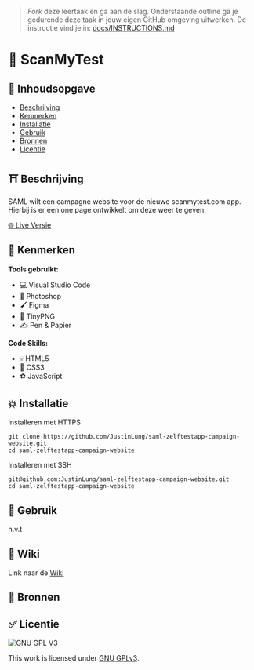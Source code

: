> _Fork_ deze leertaak en ga aan de slag. Onderstaande outline ga je gedurende deze taak in jouw eigen GitHub omgeving uitwerken. De instructie vind je in: [docs/INSTRUCTIONS.md](docs/INSTRUCTIONS.md)

# 🧪 ScanMyTest

## 📙 Inhoudsopgave

- [Beschrijving](#beschrijving)
- [Kenmerken](#kenmerken)
- [Installatie](#installatie)
- [Gebruik](#gebruik)
- [Bronnen](#bronnen)
- [Licentie](#licentie)

## ⛩️ Beschrijving

<!-- In de Beschrijving staat hoe je project er uit ziet, hoe het werkt en wat je er mee kan. -->

SAML wilt een campagne website voor de nieuwe scanmytest.com app. Hierbij is er een one page ontwikkelt om deze weer te geven.

<!-- Voeg een mooie poster visual toe 📸 -->

<!-- Voeg een link toe naar Github Pages 🌐-->

[🌐 Live Versie](https://scanmytest.student.fdnd.nl/)

## 🐸 Kenmerken

**Tools gebruikt:**

- 💻 Visual Studio Code
- 🤳 Photoshop
- 🖌️ Figma
- 🐼 TinyPNG
- ✍️ Pen & Papier

**Code Skills:**

- 💀 HTML5
- 🧍 CSS3
- ⚽ JavaScript

## 💥 Installatie

Installeren met HTTPS

```
git clone https://github.com/JustinLung/saml-zelftestapp-campaign-website.git
cd saml-zelftestapp-campaign-website
```

Installeren met SSH

```
git@github.com:JustinLung/saml-zelftestapp-campaign-website.git
cd saml-zelftestapp-campaign-website
```

## 🚊 Gebruik

n.v.t

## 📕 Wiki

Link naar de [Wiki]()

## 🥇 Bronnen

## ✅ Licentie

![GNU GPL V3](https://www.gnu.org/graphics/gplv3-127x51.png)

This work is licensed under [GNU GPLv3](./LICENSE).
